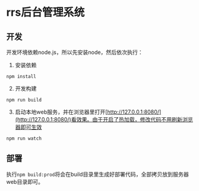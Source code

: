 # rrs后台管理系统

## 开发

开发环境依赖node.js，所以先安装node，然后依次执行：

1. 安装依赖

`npm install`

2. 开发构建

`npm run build`

3. 启动本地web服务，并在浏览器里打开[http://127.0.0.1:8080/](http://127.0.0.1:8080/)看效果。由于开启了热加载，修改代码不用刷新浏览器即可生效

`npm run watch`


## 部署

执行`npm build:prod`将会在build目录里生成好部署代码，全部拷贝放到服务器web目录即可。